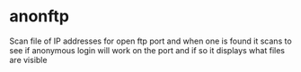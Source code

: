 # anonftp
Scan file of IP addresses for open ftp port and when one is found it scans to see if anonymous login will work on the port and if so it displays what files are visible
